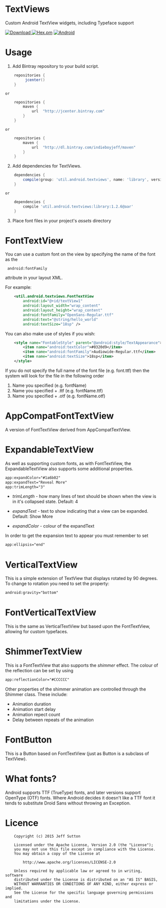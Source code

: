 TextViews
===================================
Custom Android TextView widgets, including Typeface support

[ ![Download](https://api.bintray.com/packages/indieboyjeff/maven/textviews/images/download.svg) ](https://bintray.com/indieboyjeff/maven/textviews/_latestVersion)
[![Hex.pm](https://img.shields.io/hexpm/l/plug.svg)](http://www.apache.org/licenses/LICENSE-2.0)
[![Android](https://img.shields.io/badge/platform-Android-green.svg)](http://developer.android.com)

Usage
===================================

1. Add Bintray repository to your build script.
```gradle
    repositories {
         jcenter()
    }
```                
    or
```gradle                
    repositories {
        maven {
            url  "http://jcenter.bintray.com" 
        }
    }
```        
    or
```gradle        
    repositories {
        maven {
            url  "http://dl.bintray.com/indieboyjeff/maven" 
        }
    }
``` 
2. Add dependencies for TextViews.
```gradle
    dependencies {
        compile(group: 'util.android.textviews', name: 'library', version: '1.2.6', ext: 'aar')
    }
```        
    or
```gradle        
    dependencies {
        compile 'util.android.textviews:library:1.2.6@aar'
    }
```
3. Place font files in your project's _assets_ directory

FontTextView
============

You can use a custom font on the view by specifying the name of the font as the

     android:fontFamily
        
attribute in your layout XML.

For example:

```xml
    <util.android.textviews.FontTextView
        android:id="@+id/textView1"
        android:layout_width="wrap_content"
        android:layout_height="wrap_content"
        android:fontFamily="OpenSans-Regular.ttf"
        android:text="@string/hello_world"
        android:textSize="18sp" />
```

You can also make use of styles if you wish:

```xml
    <style name="FontableStyle" parent="@android:style/TextAppearance">
        <item name="android:textColor">#0320d9</item>
        <item name="android:fontFamily">Audiowide-Regular.ttf</item>
        <item name="android:textSize">18sp</item>
    </style>
```

If you do not specify the full name of the font file (e.g. font.ttf) then the system will look for the file in the following order
 
 1. Name you specified (e.g. fontName)
 2. Name you specified + .ttf (e.g. fontName.ttf)
 3. Name you specified + .otf (e.g. fontName.otf)


AppCompatFontTextView
=====================

A version of FontTextView derived from AppCompatTextView.


ExpandableTextView
==================

As well as supporting custom fonts, as with FontTextView, the ExpandableTextView also supports some additional properties.

```xml
app:expandColor="#1a6b02"
app:expandText="Reveal More"
app:trimLength="3" 
```
    
* *trimLength* - how many lines of text should be shown when the view is in it's collapsed state. Default: 4

* *expandText* - text to show indicating that a view can be expanded. Default: Show More

* *expandColor* - colour of the expandText

In order to get the expansion text to appear you must remember to set 

```xml
app:ellipsis="end"
```

VerticalTextView
================

This is a simple extension of TextView that displays rotated by 90 degrees.  To change to rotation you need to set the property:

```xml
android:gravity="bottom"
```

FontVerticalTextView
====================
    
This is the same as VerticalTextView but based upon the FontTextView, allowing for custom typefaces.


ShimmerTextView
===============

This is a FontTextView that also supports the _shimmer_ effect. The colour of the reflection can be set by using

```xml
app:reflectionColor="#CCCCCC"
```
    
Other properties of the shimmer animation are controlled through the Shimmer class.  These include:

* Animation duration
* Animation start delay
* Animation repect count
* Delay between repeats of the animation


FontButton
==========

This is a Button based on FontTextView (just as Button is a subclass of TextView).


What fonts?
===================================
Android supports TTF (TrueType) fonts, and later versions support OpenType (OTF) fonts.
Where Android decides it doesn't like a TTF font it tends to substitute Droid Sans without throwing an Exception.


Licence
===================================
        
        Copyright (c) 2015 Jeff Sutton
        
        Licensed under the Apache License, Version 2.0 (the "License");
        you may not use this file except in compliance with the License.
        You may obtain a copy of the License at
        
            http://www.apache.org/licenses/LICENSE-2.0
        
        Unless required by applicable law or agreed to in writing, software
        distributed under the License is distributed on an "AS IS" BASIS,
        WITHOUT WARRANTIES OR CONDITIONS OF ANY KIND, either express or implied.
        See the License for the specific language governing permissions and
        limitations under the License.
<br/> 
